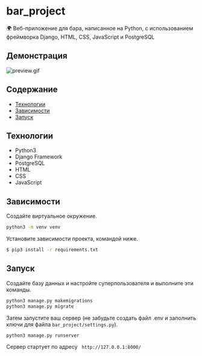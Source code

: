 # bar_project
🌍 Веб-приложение для бара, написанное на Python, с использованием фреймворка Django, HTML, CSS, JavaScript и PostgreSQL

## Демонстрация
![preview.gif](preview.gif)

## Содержание
- [Технологии](#технологии)
- [Зависимости](#зависимости)
- [Запуск](#запуск)

## Технологии
- Python3
- Django Framework
- PostgreSQL
- HTML
- CSS 
- JavaScript

## Зависимости
Создайте виртуальное окружение.
```sh
python3 -m venv venv
```
Установите зависимости проекта, командой ниже.
```sh
$ pip3 install -r requirements.txt
```

## Запуск

Создайте базу данных и настройте суперпользователя и выполните эти команды.
```sh
python3 manage.py makemigrations
python3 manage.py migrate
```
Затем запустите ваш сервер (не забудьте создать файл .env и заполнить ключи для файла ```bar_project/settings.py```).
```sh
python3 manage.py runserver
```
Сервер стартует по адресу ``` http://127.0.0.1:8000/```
